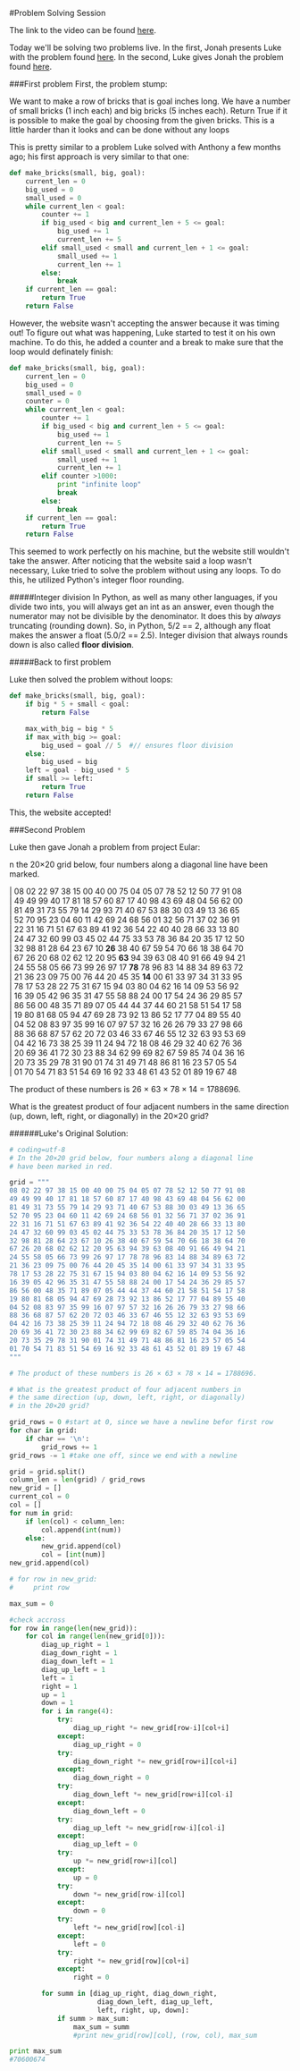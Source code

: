 #Problem Solving Session

The link to the video can be found [here](https://plus.google.com/u/0/events/c9vns1l2dqmqj43gc0npabsn53k?authkey=CMLg6p_swOOEowE).


Today we'll be solving two problems live.  In the first, Jonah presents Luke with the problem found [here](http://codingbat.com/prob/p118406).  In the second, Luke gives Jonah the problem found [here](https://projecteuler.net/problem=11).  

###First problem
First, the problem stump:

We want to make a row of bricks that is goal inches long. We have a number of small bricks (1 inch each) and big bricks (5 inches each). Return True if it is possible to make the goal by choosing from the given bricks. This is a little harder than it looks and can be done without any loops

This is pretty similar to a problem Luke solved with Anthony a few months ago; his first approach is very similar to that one:

```python
def make_bricks(small, big, goal):
    current_len = 0
    big_used = 0
    small_used = 0
    while current_len < goal:
        counter += 1
        if big_used < big and current_len + 5 <= goal:
            big_used += 1
            current_len += 5
        elif small_used < small and current_len + 1 <= goal:
            small_used += 1
            current_len += 1
        else:
            break
    if current_len == goal:
        return True
    return False
```

However, the website wasn't accepting the answer because it was timing out!  To figure out what was happening, Luke started to test it on his own machine.  To do this, he added a counter and a break to make sure that the loop would definately finish:

```python
def make_bricks(small, big, goal):
    current_len = 0
    big_used = 0
    small_used = 0
    counter = 0
    while current_len < goal:
        counter += 1
        if big_used < big and current_len + 5 <= goal:
            big_used += 1
            current_len += 5
        elif small_used < small and current_len + 1 <= goal:
            small_used += 1
            current_len += 1
        elif counter >1000:
            print "infinite loop"
            break
        else:
            break
    if current_len == goal:
        return True
    return False
```

This seemed to work perfectly on his machine, but the website still wouldn't take the answer.  After noticing that the website said a loop wasn't necessary, Luke tried to solve the problem without using any loops.  To do this, he utilized Python's integer floor rounding. 

#####Integer division
In Python, as well as many other languages, if you divide two ints, you will always get an int as an answer, even though the numerator may not be divisible by the denominator.  It does this by *always* truncating (rounding down).  So, in Python, 5/2 == 2, although any float makes the answer a float (5.0/2 == 2.5). Integer division that always rounds down is also called **floor division**.

#####Back to first problem

Luke then solved the problem without loops:

```python
def make_bricks(small, big, goal):
    if big * 5 + small < goal:
        return False

    max_with_big = big * 5
    if max_with_big >= goal:
        big_used = goal // 5  #// ensures floor division
    else:
        big_used = big
    left = goal - big_used * 5
    if small >= left:
        return True
    return False
```

This, the website accepted!

###Second Problem

Luke then gave Jonah a problem from project Eular:

n the 20×20 grid below, four numbers along a diagonal line have been marked.


| 08 02 22 97 38 15 00 40 00 75 04 05 07 78 52 12 50 77 91 08  
| 49 49 99 40 17 81 18 57 60 87 17 40 98 43 69 48 04 56 62 00  
| 81 49 31 73 55 79 14 29 93 71 40 67 53 88 30 03 49 13 36 65  
| 52 70 95 23 04 60 11 42 69 24 68 56 01 32 56 71 37 02 36 91  
| 22 31 16 71 51 67 63 89 41 92 36 54 22 40 40 28 66 33 13 80  
| 24 47 32 60 99 03 45 02 44 75 33 53 78 36 84 20 35 17 12 50  
| 32 98 81 28 64 23 67 10 **26** 38 40 67 59 54 70 66 18 38 64 70  
| 67 26 20 68 02 62 12 20 95 **63** 94 39 63 08 40 91 66 49 94 21  
| 24 55 58 05 66 73 99 26 97 17 **78** 78 96 83 14 88 34 89 63 72  
| 21 36 23 09 75 00 76 44 20 45 35 **14** 00 61 33 97 34 31 33 95  
| 78 17 53 28 22 75 31 67 15 94 03 80 04 62 16 14 09 53 56 92  
| 16 39 05 42 96 35 31 47 55 58 88 24 00 17 54 24 36 29 85 57  
| 86 56 00 48 35 71 89 07 05 44 44 37 44 60 21 58 51 54 17 58  
| 19 80 81 68 05 94 47 69 28 73 92 13 86 52 17 77 04 89 55 40  
| 04 52 08 83 97 35 99 16 07 97 57 32 16 26 26 79 33 27 98 66  
| 88 36 68 87 57 62 20 72 03 46 33 67 46 55 12 32 63 93 53 69  
| 04 42 16 73 38 25 39 11 24 94 72 18 08 46 29 32 40 62 76 36  
| 20 69 36 41 72 30 23 88 34 62 99 69 82 67 59 85 74 04 36 16  
| 20 73 35 29 78 31 90 01 74 31 49 71 48 86 81 16 23 57 05 54  
| 01 70 54 71 83 51 54 69 16 92 33 48 61 43 52 01 89 19 67 48  


The product of these numbers is 26 × 63 × 78 × 14 = 1788696.

What is the greatest product of four adjacent numbers in the same direction (up, down, left, right, or diagonally) in the 20×20 grid?




######Luke's Original Solution:
```python
# coding=utf-8
# In the 20×20 grid below, four numbers along a diagonal line 
# have been marked in red.

grid = """
08 02 22 97 38 15 00 40 00 75 04 05 07 78 52 12 50 77 91 08
49 49 99 40 17 81 18 57 60 87 17 40 98 43 69 48 04 56 62 00
81 49 31 73 55 79 14 29 93 71 40 67 53 88 30 03 49 13 36 65
52 70 95 23 04 60 11 42 69 24 68 56 01 32 56 71 37 02 36 91
22 31 16 71 51 67 63 89 41 92 36 54 22 40 40 28 66 33 13 80
24 47 32 60 99 03 45 02 44 75 33 53 78 36 84 20 35 17 12 50
32 98 81 28 64 23 67 10 26 38 40 67 59 54 70 66 18 38 64 70
67 26 20 68 02 62 12 20 95 63 94 39 63 08 40 91 66 49 94 21
24 55 58 05 66 73 99 26 97 17 78 78 96 83 14 88 34 89 63 72
21 36 23 09 75 00 76 44 20 45 35 14 00 61 33 97 34 31 33 95
78 17 53 28 22 75 31 67 15 94 03 80 04 62 16 14 09 53 56 92
16 39 05 42 96 35 31 47 55 58 88 24 00 17 54 24 36 29 85 57
86 56 00 48 35 71 89 07 05 44 44 37 44 60 21 58 51 54 17 58
19 80 81 68 05 94 47 69 28 73 92 13 86 52 17 77 04 89 55 40
04 52 08 83 97 35 99 16 07 97 57 32 16 26 26 79 33 27 98 66
88 36 68 87 57 62 20 72 03 46 33 67 46 55 12 32 63 93 53 69
04 42 16 73 38 25 39 11 24 94 72 18 08 46 29 32 40 62 76 36
20 69 36 41 72 30 23 88 34 62 99 69 82 67 59 85 74 04 36 16
20 73 35 29 78 31 90 01 74 31 49 71 48 86 81 16 23 57 05 54
01 70 54 71 83 51 54 69 16 92 33 48 61 43 52 01 89 19 67 48
"""

# The product of these numbers is 26 × 63 × 78 × 14 = 1788696.

# What is the greatest product of four adjacent numbers in 
# the same direction (up, down, left, right, or diagonally)
# in the 20×20 grid?

grid_rows = 0 #start at 0, since we have a newline befor first row
for char in grid:
    if char == '\n':
        grid_rows += 1
grid_rows -= 1 #take one off, since we end with a newline

grid = grid.split()
column_len = len(grid) / grid_rows
new_grid = []
current_col = 0
col = []
for num in grid:
    if len(col) < column_len:
        col.append(int(num))
    else:
        new_grid.append(col)
        col = [int(num)]
new_grid.append(col)

# for row in new_grid:
#     print row

max_sum = 0

#check accross
for row in range(len(new_grid)):
    for col in range(len(new_grid[0])):
        diag_up_right = 1
        diag_down_right = 1
        diag_down_left = 1
        diag_up_left = 1
        left = 1
        right = 1
        up = 1
        down = 1
        for i in range(4):
            try:
                diag_up_right *= new_grid[row-i][col+i]
            except:
                diag_up_right = 0
            try:
                diag_down_right *= new_grid[row+i][col+i]
            except:
                diag_down_right = 0
            try:
                diag_down_left *= new_grid[row+i][col-i]
            except:
                diag_down_left = 0
            try:
                diag_up_left *= new_grid[row-i][col-i]
            except:
                diag_up_left = 0
            try:
                up *= new_grid[row+i][col]
            except:
                up = 0
            try:
                down *= new_grid[row-i][col]
            except:
                down = 0
            try:
                left *= new_grid[row][col-i]
            except:
                left = 0
            try:
                right *= new_grid[row][col+i]
            except:
                right = 0

        for summ in [diag_up_right, diag_down_right,
                      diag_down_left, diag_up_left,
                      left, right, up, down]:
            if summ > max_sum:
                max_sum = summ
                #print new_grid[row][col], (row, col), max_sum

print max_sum
#70600674
```


